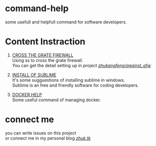 # command-help
some usefull and helpfull command for software developers.

# Content Instraction
1. [CROSS THE GRATE FIREWALL](https://github.com/zhukangfeng/command-help/blob/master/cross_gfw.md)  
Using ss to cross the grate firewall.  
You can get the detail setting up in project *[zhukangfeng/against_gfw](https://github.com/zhukangfeng/against_gfw)* 

2. [INSTALL OF SUBLIME](https://github.com/zhukangfeng/command-help/blob/master/sublime_install.md)  
It's some sugguestions of installing sublime in windows.  
Sublime is an free and friendly software for coding developers.

3. [DOCKER HELP](https://github.com/zhukangfeng/command-help/blob/master/docker.md)  
Some useful command of managing docker.

# connect me
you can write issues on this project  
or connect me in my personal blog *[zhuk.tk](https://zhuk.tk)*
